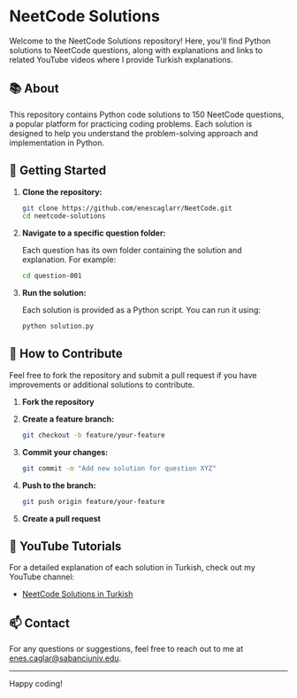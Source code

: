 # NeetCode Solutions

Welcome to the NeetCode Solutions repository! Here, you'll find Python solutions to NeetCode questions, along with explanations and links to related YouTube videos where I provide Turkish explanations.

## 📚 About

This repository contains Python code solutions to 150 NeetCode questions, a popular platform for practicing coding problems. Each solution is designed to help you understand the problem-solving approach and implementation in Python. 

## 🚀 Getting Started

1. **Clone the repository:**

    ```bash
    git clone https://github.com/enescaglarr/NeetCode.git
    cd neetcode-solutions
    ```

2. **Navigate to a specific question folder:**

    Each question has its own folder containing the solution and explanation. For example:

    ```bash
    cd question-001
    ```

3. **Run the solution:**

    Each solution is provided as a Python script. You can run it using:

    ```bash
    python solution.py
    ```

## 📝 How to Contribute

Feel free to fork the repository and submit a pull request if you have improvements or additional solutions to contribute.

1. **Fork the repository**
2. **Create a feature branch:**

    ```bash
    git checkout -b feature/your-feature
    ```

3. **Commit your changes:**

    ```bash
    git commit -m "Add new solution for question XYZ"
    ```

4. **Push to the branch:**

    ```bash
    git push origin feature/your-feature
    ```

5. **Create a pull request**

## 🎥 YouTube Tutorials

For a detailed explanation of each solution in Turkish, check out my YouTube channel:

- [NeetCode Solutions in Turkish](https://www.youtube.com/@EnesCaglar1)

## 📫 Contact

For any questions or suggestions, feel free to reach out to me at [enes.caglar@sabanciuniv.edu](mailto:enes.caglar@sabanciuniv.edu).

---

Happy coding!
